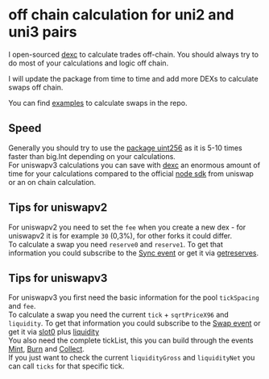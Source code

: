 # off chain calculation for uni2 and uni3 pairs

I open-sourced [dexc](https://github.com/tripolious/dexc) to calculate trades off-chain.
You should always try to do most of your calculations and logic off chain.

I will update the package from time to time and add more DEXs to calculate swaps off chain.

You can find [examples](https://github.com/tripolious/dexc/tree/main/examples) to calculate swaps in the repo.

## Speed
Generally you should try to use the [package uint256](https://github.com/holiman/uint256) as it is 5-10 times faster than big.Int depending on your calculations.  
For uniswapv3 calculations you can save with [dexc](https://github.com/tripolious/dexc) an enormous amount of time for your calculations compared to the official [node sdk](https://github.com/Uniswap/v3-sdk) from uniswap or an on chain calculation.  

## Tips for uniswapv2
For uniswapv2 you need to set the `fee` when you create a new dex - for uniswapv2 it is for example `30` (0,3%), for other forks it could differ.  
To calculate a swap you need `reserve0` and `reserve1`. To get that information you could subscribe to the 
[Sync event](https://docs.uniswap.org/protocol/V2/reference/smart-contracts/pair#sync) 
or get it via [getreserves](https://docs.uniswap.org/protocol/V2/reference/smart-contracts/pair#getreserves).

## Tips for uniswapv3
For uniswapv3 you first need the basic information for the pool `tickSpacing` and `fee`.  
To calculate a swap you need the current `tick` + `sqrtPriceX96` and `liquidity`. 
To get that information you could subscribe to the [Swap event](https://docs.uniswap.org/protocol/reference/core/interfaces/pool/IUniswapV3PoolEvents#swap) 
or get it via [slot0](https://docs.uniswap.org/protocol/reference/core/interfaces/pool/IUniswapV3PoolState#slot0) 
plus [liquidity](https://docs.uniswap.org/protocol/reference/core/interfaces/pool/IUniswapV3PoolState#liquidity)  
You also need the complete tickList, this you can build through the events 
[Mint](https://docs.uniswap.org/protocol/reference/core/interfaces/pool/IUniswapV3PoolEvents#mint), 
[Burn](https://docs.uniswap.org/protocol/reference/core/interfaces/pool/IUniswapV3PoolEvents#burn) and 
[Collect](https://docs.uniswap.org/protocol/reference/core/interfaces/pool/IUniswapV3PoolEvents#collect).  
If you just want to check the current `liquidityGross` and `liquidityNet` you can call `ticks` for that specific tick.